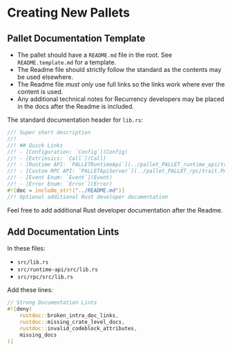 # Creating New Pallets

## Pallet Documentation Template

- The pallet should have a `README.md` file in the root. See `README.template.md` for a template.
- The Readme file should strictly follow the standard as the contents may be used elsewhere.
- The Readme file _must only_ use full links so the links work where ever the content is used.
- Any additional technical notes for Recurrency developers may be placed in the docs after the Readme is included.

The standard documentation header for `lib.rs`:

```rust
//! Super short description
//!
//! ## Quick Links
//! - [Configuration: `Config`](Config)
//! - [Extrinsics: `Call`](Call)
//! - [Runtime API: `PALLETRuntimeApi`](../pallet_PALLET_runtime_api/trait.PALLETRuntimeApi.html)
//! - [Custom RPC API: `PALLETApiServer`](../pallet_PALLET_rpc/trait.PALLETApiServer.html)
//! - [Event Enum: `Event`](Event)
//! - [Error Enum: `Error`](Error)
#![doc = include_str!("../README.md")]
//! Optional additional Rust developer documentation
```

Feel free to add additional Rust developer documentation after the Readme.

## Add Documentation Lints

In these files:

- `src/lib.rs`
- `src/runtime-api/src/lib.rs`
- `src/rpc/src/lib.rs`

Add these lines:

```rust
// Strong Documentation Lints
#![deny(
    rustdoc::broken_intra_doc_links,
    rustdoc::missing_crate_level_docs,
    rustdoc::invalid_codeblock_attributes,
    missing_docs
)]
```
